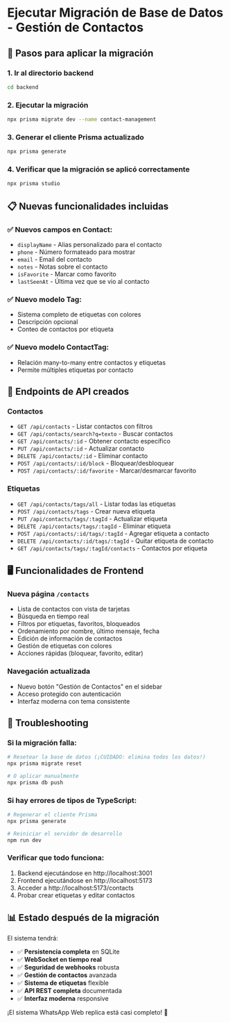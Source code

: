 # Ejecutar Migración de Base de Datos - Gestión de Contactos

## 🚀 Pasos para aplicar la migración

### 1. Ir al directorio backend
```bash
cd backend
```

### 2. Ejecutar la migración
```bash
npx prisma migrate dev --name contact-management
```

### 3. Generar el cliente Prisma actualizado
```bash
npx prisma generate
```

### 4. Verificar que la migración se aplicó correctamente
```bash
npx prisma studio
```

## 📋 Nuevas funcionalidades incluidas

### ✅ Nuevos campos en Contact:
- `displayName` - Alias personalizado para el contacto
- `phone` - Número formateado para mostrar
- `email` - Email del contacto  
- `notes` - Notas sobre el contacto
- `isFavorite` - Marcar como favorito
- `lastSeenAt` - Última vez que se vio al contacto

### ✅ Nuevo modelo Tag:
- Sistema completo de etiquetas con colores
- Descripción opcional
- Conteo de contactos por etiqueta

### ✅ Nuevo modelo ContactTag:
- Relación many-to-many entre contactos y etiquetas
- Permite múltiples etiquetas por contacto

## 🎯 Endpoints de API creados

### Contactos
- `GET /api/contacts` - Listar contactos con filtros
- `GET /api/contacts/search?q=texto` - Buscar contactos
- `GET /api/contacts/:id` - Obtener contacto específico
- `PUT /api/contacts/:id` - Actualizar contacto
- `DELETE /api/contacts/:id` - Eliminar contacto
- `POST /api/contacts/:id/block` - Bloquear/desbloquear
- `POST /api/contacts/:id/favorite` - Marcar/desmarcar favorito

### Etiquetas
- `GET /api/contacts/tags/all` - Listar todas las etiquetas
- `POST /api/contacts/tags` - Crear nueva etiqueta
- `PUT /api/contacts/tags/:tagId` - Actualizar etiqueta
- `DELETE /api/contacts/tags/:tagId` - Eliminar etiqueta
- `POST /api/contacts/:id/tags/:tagId` - Agregar etiqueta a contacto
- `DELETE /api/contacts/:id/tags/:tagId` - Quitar etiqueta de contacto
- `GET /api/contacts/tags/:tagId/contacts` - Contactos por etiqueta

## 🖥️ Funcionalidades de Frontend

### Nueva página `/contacts`
- Lista de contactos con vista de tarjetas
- Búsqueda en tiempo real
- Filtros por etiquetas, favoritos, bloqueados
- Ordenamiento por nombre, último mensaje, fecha
- Edición de información de contactos
- Gestión de etiquetas con colores
- Acciones rápidas (bloquear, favorito, editar)

### Navegación actualizada
- Nuevo botón "Gestión de Contactos" en el sidebar
- Acceso protegido con autenticación
- Interfaz moderna con tema consistente

## 🔧 Troubleshooting

### Si la migración falla:
```bash
# Resetear la base de datos (¡CUIDADO: elimina todos los datos!)
npx prisma migrate reset

# O aplicar manualmente
npx prisma db push
```

### Si hay errores de tipos de TypeScript:
```bash
# Regenerar el cliente Prisma
npx prisma generate

# Reiniciar el servidor de desarrollo
npm run dev
```

### Verificar que todo funciona:
1. Backend ejecutándose en http://localhost:3001
2. Frontend ejecutándose en http://localhost:5173
3. Acceder a http://localhost:5173/contacts
4. Probar crear etiquetas y editar contactos

## 📊 Estado después de la migración

El sistema tendrá:
- ✅ **Persistencia completa** en SQLite
- ✅ **WebSocket en tiempo real** 
- ✅ **Seguridad de webhooks** robusta
- ✅ **Gestión de contactos** avanzada
- ✅ **Sistema de etiquetas** flexible
- ✅ **API REST completa** documentada
- ✅ **Interfaz moderna** responsive

¡El sistema WhatsApp Web replica está casi completo! 🎉 